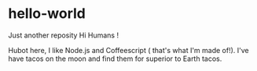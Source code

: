 # hello-world
Just another reposity
Hi Humans !

Hubot here, I like Node.js and Coffeescript ( that's what I'm made of!).
I've have tacos on the moon and find them for superior to Earth tacos.
